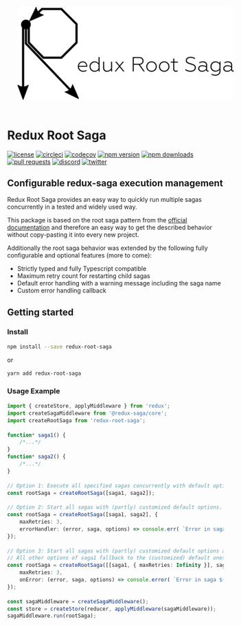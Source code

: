<img src="./logo_wide_slim.png" alt="Redux Root Saga Logo" style="padding: 24px;" />

# Redux Root Saga

[![license](https://img.shields.io/npm/l/redux-root-saga)](https://github.com/MichaelHettmer/redux-root-saga/blob/master/LICENSE.md)
[![circleci](https://circleci.com/gh/MichaelHettmer/redux-root-saga.svg?style=shield)](https://circleci.com/gh/MichaelHettmer/redux-root-saga)
[![codecov](https://codecov.io/gh/MichaelHettmer/redux-root-saga/branch/master/graph/badge.svg)](https://codecov.io/gh/MichaelHettmer/redux-root-saga)
[![npm version](https://img.shields.io/npm/v/redux-root-saga)](https://www.npmjs.com/package/redux-root-saga)
[![npm downloads](https://img.shields.io/npm/dw/redux-root-saga)](https://www.npmjs.com/package/redux-root-saga)
[![pull requests](https://img.shields.io/badge/PRs-welcome-brightgreen.svg)](https://github.com/MichaelHettmer/redux-root-saga/compare)
[![discord](https://img.shields.io/discord/620938362379042837)](https://discord.gg/R2jNASR)
[![twitter](https://img.shields.io/twitter/follow/MichaelHettmer.svg?label=Follow%20@MichaelHettmer)](https://twitter.com/intent/follow?screen_name=MichaelHettmer)

## Configurable redux-saga execution management

Redux Root Saga provides an easy way to quickly run multiple sagas concurrently in a tested and widely used way.

This package is based on the root saga pattern from the [official documentation](https://redux-saga.js.org/docs/advanced/RootSaga.html) and therefore an easy way to get the described behavior without copy-pasting it into every new project.

Additionally the root saga behavior was extended by the following fully configurable and optional features (more to come):

* Strictly typed and fully Typescript compatible
* Maximum retry count for restarting child sagas
* Default error handling with a warning message including the saga name
* Custom error handling callback

## Getting started

### Install

``` sh
npm install --save redux-root-saga
```

or

``` sh
yarn add redux-root-saga
```

### Usage Example

``` typescript
import { createStore, applyMiddleware } from 'redux';
import createSagaMiddleware from '@redux-saga/core';
import createRootSaga from 'redux-root-saga';

function* saga1() {
    /*...*/
}
function* saga2() {
    /*...*/
}

// Option 1: Execute all specified sagas concurrently with default options.
const rootSaga = createRootSaga([saga1, saga2]);

// Option 2: Start all sagas with (partly) customized default options.
const rootSaga = createRootSaga([saga1, saga2], {
    maxRetries: 3,
    errorHandler: (error, saga, options) => console.err( `Error in saga ${saga.name} with options ${options}: ${error}` );
});

// Option 3: Start all sagas with (partly) customized default options and use specific custom options only for saga1.
// All other options of saga1 fallback to the (customized) default ones.
const rootSaga = createRootSaga([[saga1, { maxRetries: Infinity }], saga2], {
    maxRetries: 3,
    onError: (error, saga, options) => console.error( `Error in saga ${saga.name} with options ${options}: ${error}` ),
});

const sagaMiddleware = createSagaMiddleware();
const store = createStore(reducer, applyMiddleware(sagaMiddleware));
sagaMiddleware.run(rootSaga);
```
